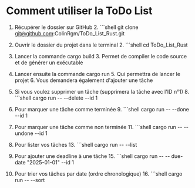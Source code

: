 # Comment utiliser la ToDo List

1. Récupérer le dossier sur GitHub
   2. ```shell
      git clone git@github.com:ColinRgm/ToDo_List_Rust.git

1. Ouvrir le dossier du projet dans le terminal
   2. ```shell
      cd ToDo_List_Rust

2. Lancer la commande cargo build
   3. Permet de compiler le code source et de générer un exécutable

4. Lancer ensuite la commande cargo run
   5. Qui permettra de lancer le projet
   6. Vous demandera également d'ajouter une tâche

7. Si vous voulez supprimer un tâche (supprimera la tâche avec l'ID n°1)
   8. ```shell
      cargo run -- --delete --id 1

8. Pour marquer une tâche comme terminée
   9. ```shell
      cargo run -- --done --id 1

10. Pour marquer une tâche comme non terminée
    11. ```shell
        cargo run -- --undone --id 1

12. Pour lister vos tâches
    13. ```shell
        cargo run -- --list

14. Pour ajouter une deadline à une tâche
    15. ```shell
        cargo run -- -- due-date "2025-01-01" --id 1

15. Pour trier vos tâches par date (ordre chronologique)
    16. ```shell
        cargo run -- --sort
